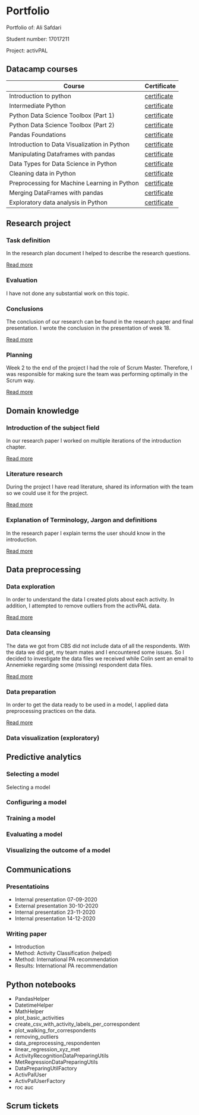 # Portfolio
Portfolio of: Ali Safdari

Student number: 17017211

Project: activPAL

## Datacamp courses
| Course | Certificate |
| ----------- | ----------- |
| Introduction to python | [certificate](evidence/courses/introduction-to-python.pdf) |
| Intermediate Python	 | [certificate](evidence/courses/intermediate-python.pdf) |
| Python Data Science Toolbox (Part 1)	 | [certificate](evidence/courses/python-data-science-toolbox-part1.pdf) |
| Python Data Science Toolbox (Part 2)	 | [certificate](evidence/courses/python-data-science-toolbox-part2.pdf) |
| Pandas Foundations	 | [certificate](evidence/courses/pandas-foundations.pdf) |
| Introduction to Data Visualization in Python	 | [certificate](evidence/courses/introduction-to-data-visualization-in-python.pdf) |
| Manipulating Dataframes with pandas	 | [certificate](evidence/courses/manipulating-dataframes-with-pandas.pdf) |
| Data Types for Data Science in Python	 | [certificate](evidence/courses/data-types-for-data-science-in-python.pdf) |
| Cleaning data in Python	 | [certificate](evidence/courses/cleaning-data-in-python.pdf) |
| Preprocessing for Machine Learning in Python	 | [certificate](evidence/courses/preprocessing-for-machine-learning-in-python.pdf) |
| Merging DataFrames with pandas	 | [certificate](evidence/courses/merging-dataframes-with-pandas.pdf) |
| Exploratory data analysis in Python	 | [certificate](evidence/courses/exploratory-data-analysis-in-python.pdf) |

## Research project
### Task definition
In the research plan document I helped to describe the research questions.

[Read more](pages/research-project/task-definition.md)

### Evaluation
I have not done any substantial work on this topic.

### Conclusions
The conclusion of our research can be found in the research paper and final presentation. I wrote the conclusion in the presentation of week 18.

[Read more](pages/research-project/conclusions.md)

### Planning
Week 2 to the end of the project I had the role of Scrum Master. Therefore, I was responsible for making sure the team was performing optimally in the Scrum way. 

[Read more](pages/research-project/planning.md)

## Domain knowledge
### Introduction of the subject field
In our research paper I worked on multiple iterations of the introduction chapter.

[Read more](pages/domain-knowledge/introduction.md)

### Literature research
During the project I have read literature, shared its information with the team so we could use it for the project.

[Read more](pages/domain-knowledge/literature-research.md)

### Explanation of Terminology, Jargon and definitions
In the research paper I explain terms the user should know in the introduction.

[Read more](pages/domain-knowledge/terminology.md)

## Data preprocessing
### Data exploration
In order to understand the data I created plots about each activity. In addition, I attempted to remove outliers from the activPAL data.

[Read more](pages/data-preprocessing/data-exploration.md)

### Data cleansing
The data we got from CBS did not include data of all the respondents. With the data we did get, my team mates and I encountered some issues. So I decided to investigate the data files we received while Colin sent an email to Annemieke regarding some (missing) respondent data files.

[Read more](pages/data-preprocessing/data-cleansing.md)

### Data preparation
In order to get the data ready to be used in a model, I applied data preprocessing practices on the data.

[Read more](pages/data-preprocessing/data-preparation.md)


### Data visualization (exploratory)


## Predictive analytics
### Selecting a model
Selecting a model

### Configuring a model

### Training a model

### Evaluating a model

### Visualizing the outcome of a model


## Communications
### Presentatioins
- Internal presentation 07-09-2020
- External presentation 30-10-2020
- Internal presentation 23-11-2020
- Internal presentation 14-12-2020

### Writing paper
- Introduction
- Method: Activity Classification (helped)
- Method: International PA recommendation
- Results: International PA recommendation

## Python notebooks
- PandasHelper
- DatetimeHelper
- MathHelper
- plot_basic_activities
- create_csv_with_activity_labels_per_correspondent
- plot_walking_for_correspondents
- removing_outliers
- data_preprocessing_respondenten
- linear_regression_xyz_met
- ActivityRecognitionDataPreparingUtils
- MetRegressionDataPreparingUtils
- DataPreparingUtilFactory
- ActivPalUser
- ActivPalUserFactory
- roc auc

## Scrum tickets
